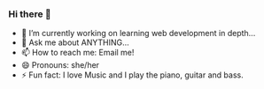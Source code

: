 ### Hi there 👋

- 🔭 I’m currently working on learning web development in depth...
- 💬 Ask me about ANYTHING...
- 📫 How to reach me: Email me!
- 😄 Pronouns: she/her
- ⚡ Fun fact: I love Music and I play the piano, guitar and bass.

<!--
**KarenHarley/KarenHarley** is a ✨ _special_ ✨ repository because its `README.md` (this file) appears on your GitHub profile.

Here are some ideas to get you started:

- 🔭 I’m currently working on ...
- 🌱 I’m currently learning ...
- 👯 I’m looking to collaborate on ...
- 🤔 I’m looking for help with ...
- 💬 Ask me about ...
- 📫 How to reach me: ...
- 😄 Pronouns: ...
- ⚡ Fun fact: ...
-->
